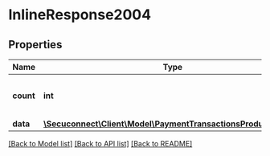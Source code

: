 # InlineResponse2004

## Properties
Name | Type | Description | Notes
------------ | ------------- | ------------- | -------------
**count** | **int** | Number of existing payment transactions | [optional] 
**data** | [**\Secuconnect\Client\Model\PaymentTransactionsProductModel[]**](PaymentTransactionsProductModel.md) |  | [optional] 

[[Back to Model list]](../README.md#documentation-for-models) [[Back to API list]](../README.md#documentation-for-api-endpoints) [[Back to README]](../README.md)


